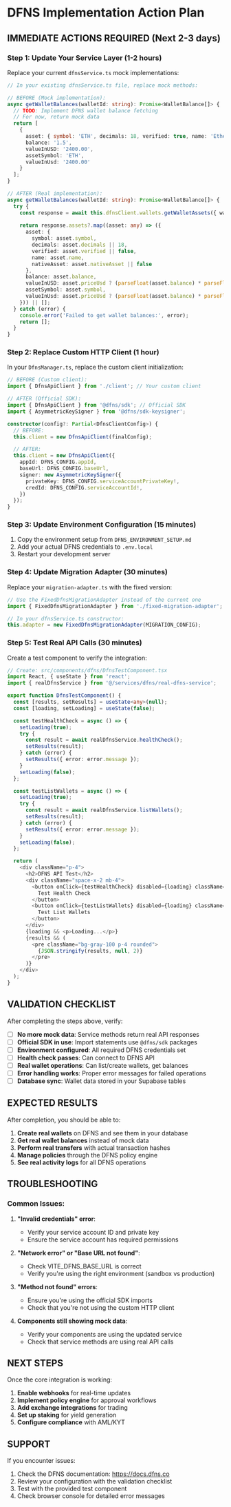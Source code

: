 # DFNS Implementation Action Plan

## IMMEDIATE ACTIONS REQUIRED (Next 2-3 days)

### Step 1: Update Your Service Layer (1-2 hours)

Replace your current `dfnsService.ts` mock implementations:

```typescript
// In your existing dfnsService.ts file, replace mock methods:

// BEFORE (Mock implementation):
async getWalletBalances(walletId: string): Promise<WalletBalance[]> {
  // TODO: Implement DFNS wallet balance fetching
  // For now, return mock data
  return [
    {
      asset: { symbol: 'ETH', decimals: 18, verified: true, name: 'Ethereum', nativeAsset: true },
      balance: '1.5',
      valueInUSD: '2400.00',
      assetSymbol: 'ETH',
      valueInUsd: '2400.00'
    }
  ];
}

// AFTER (Real implementation):
async getWalletBalances(walletId: string): Promise<WalletBalance[]> {
  try {
    const response = await this.dfnsClient.wallets.getWalletAssets({ walletId });
    
    return response.assets?.map((asset: any) => ({
      asset: {
        symbol: asset.symbol,
        decimals: asset.decimals || 18,
        verified: asset.verified || false,
        name: asset.name,
        nativeAsset: asset.nativeAsset || false
      },
      balance: asset.balance,
      valueInUSD: asset.priceUsd ? (parseFloat(asset.balance) * parseFloat(asset.priceUsd)).toString() : undefined,
      assetSymbol: asset.symbol,
      valueInUsd: asset.priceUsd ? (parseFloat(asset.balance) * parseFloat(asset.priceUsd)).toString() : undefined
    })) || [];
  } catch (error) {
    console.error('Failed to get wallet balances:', error);
    return [];
  }
}
```

### Step 2: Replace Custom HTTP Client (1 hour)

In your `DfnsManager.ts`, replace the custom client initialization:

```typescript
// BEFORE (Custom client):
import { DfnsApiClient } from './client'; // Your custom client

// AFTER (Official SDK):
import { DfnsApiClient } from '@dfns/sdk'; // Official SDK
import { AsymmetricKeySigner } from '@dfns/sdk-keysigner';

constructor(config?: Partial<DfnsClientConfig>) {
  // BEFORE:
  this.client = new DfnsApiClient(finalConfig);

  // AFTER:
  this.client = new DfnsApiClient({
    appId: DFNS_CONFIG.appId,
    baseUrl: DFNS_CONFIG.baseUrl,
    signer: new AsymmetricKeySigner({
      privateKey: DFNS_CONFIG.serviceAccountPrivateKey!,
      credId: DFNS_CONFIG.serviceAccountId!,
    })
  });
}
```

### Step 3: Update Environment Configuration (15 minutes)

1. Copy the environment setup from `DFNS_ENVIRONMENT_SETUP.md`
2. Add your actual DFNS credentials to `.env.local`
3. Restart your development server

### Step 4: Update Migration Adapter (30 minutes)

Replace your `migration-adapter.ts` with the fixed version:

```typescript
// Use the FixedDfnsMigrationAdapter instead of the current one
import { FixedDfnsMigrationAdapter } from './fixed-migration-adapter';

// In your dfnsService.ts constructor:
this.adapter = new FixedDfnsMigrationAdapter(MIGRATION_CONFIG);
```

### Step 5: Test Real API Calls (30 minutes)

Create a test component to verify the integration:

```typescript
// Create: src/components/dfns/DfnsTestComponent.tsx
import React, { useState } from 'react';
import { realDfnsService } from '@/services/dfns/real-dfns-service';

export function DfnsTestComponent() {
  const [results, setResults] = useState<any>(null);
  const [loading, setLoading] = useState(false);

  const testHealthCheck = async () => {
    setLoading(true);
    try {
      const result = await realDfnsService.healthCheck();
      setResults(result);
    } catch (error) {
      setResults({ error: error.message });
    }
    setLoading(false);
  };

  const testListWallets = async () => {
    setLoading(true);
    try {
      const result = await realDfnsService.listWallets();
      setResults(result);
    } catch (error) {
      setResults({ error: error.message });
    }
    setLoading(false);
  };

  return (
    <div className="p-4">
      <h2>DFNS API Test</h2>
      <div className="space-x-2 mb-4">
        <button onClick={testHealthCheck} disabled={loading} className="btn">
          Test Health Check
        </button>
        <button onClick={testListWallets} disabled={loading} className="btn">
          Test List Wallets
        </button>
      </div>
      {loading && <p>Loading...</p>}
      {results && (
        <pre className="bg-gray-100 p-4 rounded">
          {JSON.stringify(results, null, 2)}
        </pre>
      )}
    </div>
  );
}
```

## VALIDATION CHECKLIST

After completing the steps above, verify:

- [ ] **No more mock data**: Service methods return real API responses
- [ ] **Official SDK in use**: Import statements use `@dfns/sdk` packages
- [ ] **Environment configured**: All required DFNS credentials set
- [ ] **Health check passes**: Can connect to DFNS API
- [ ] **Real wallet operations**: Can list/create wallets, get balances
- [ ] **Error handling works**: Proper error messages for failed operations
- [ ] **Database sync**: Wallet data stored in your Supabase tables

## EXPECTED RESULTS

After completion, you should be able to:

1. **Create real wallets** on DFNS and see them in your database
2. **Get real wallet balances** instead of mock data
3. **Perform real transfers** with actual transaction hashes
4. **Manage policies** through the DFNS policy engine
5. **See real activity logs** for all DFNS operations

## TROUBLESHOOTING

### Common Issues:

1. **"Invalid credentials" error**:
   - Verify your service account ID and private key
   - Ensure the service account has required permissions

2. **"Network error" or "Base URL not found"**:
   - Check VITE_DFNS_BASE_URL is correct
   - Verify you're using the right environment (sandbox vs production)

3. **"Method not found" errors**:
   - Ensure you're using the official SDK imports
   - Check that you're not using the custom HTTP client

4. **Components still showing mock data**:
   - Verify your components are using the updated service
   - Check that service methods are using real API calls

## NEXT STEPS

Once the core integration is working:

1. **Enable webhooks** for real-time updates
2. **Implement policy engine** for approval workflows
3. **Add exchange integrations** for trading
4. **Set up staking** for yield generation
5. **Configure compliance** with AML/KYT

## SUPPORT

If you encounter issues:

1. Check the DFNS documentation: https://docs.dfns.co
2. Review your configuration with the validation checklist
3. Test with the provided test component
4. Check browser console for detailed error messages
